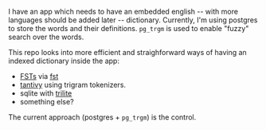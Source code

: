 I have an app which needs to have an embedded english -- with more languages should be added later -- dictionary. Currently, I'm using postgres to store the words and their definitions. `pg_trgm` is used to enable "fuzzy" search over the words.

This repo looks into more efficient and straighforward ways of having an indexed dictionary inside the app:

- [FSTs](https://en.wikipedia.org/wiki/Finite-state_transducer) via [fst](https://github.com/BurntSushi/fst)
- [tantivy](https://github.com/tantivy-search/tantivy) using trigram tokenizers.
- sqlite with [trilite](https://github.com/jonasfj/trilite)
- something else?

The current approach (postgres + `pg_trgm`) is the control.
